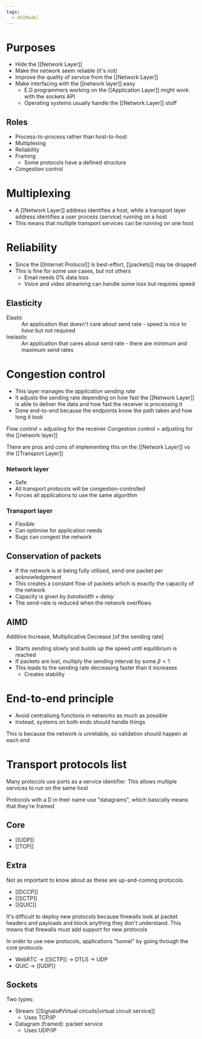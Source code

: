 ```yaml
---
tags:
  - OSIModel
---
```


# Purposes
- Hide the [[Network Layer]]
- Make the network seem reliable (it's not)
- Improve the quality of service from the [[Network Layer]]
- Make interfacing with the [[network layer]] easy
	- E.G programmers working on the [[Application Layer]] might work with the sockets API
	- Operating systems usually handle the [[Network Layer]] stuff

## Roles
- Process-to-process rather than host-to-host
- Multiplexing
- Reliability
- Framing
	- Some protocols have a defined structure
- Congestion control

# Multiplexing
- A [[Network Layer]] address identifies a host, while a transport layer address identifies a user process (service) running on a host
- This means that multiple transport services can be running on one host

# Reliability
- Since the [[Internet Protocol]] is best-effort, [[packets]] may be dropped
- This is fine for some use cases, but not others
	- Email needs 0% data loss
	- Voice and video streaming can handle some loss but requires speed

## Elasticity
<dl>
	<dt>Elastic</dt>
	<dd>An application that doesn't care about send rate - speed is <i>nice to have</i> but not required</dd><dt>Inelastic</dt>
	<dd>An application that cares about send rate - there are minimum and maximum send rates</dd>
</dl>

# Congestion control
- This layer manages the *application sending rate*
- It adjusts the sending rate depending on how fast the [[Network Layer]] is able to deliver the data and how fast the receiver is processing it
- Done end-to-end because the endpoints know the path taken and how long it took

Flow control = adjusting for the receiver
Congestion control = adjusting for the [[network layer]]

There are pros and cons of implementing this on the [[Network Layer]] vs the [[Transport Layer]]

### Network layer
<ul class="breakdown">
	<li class="pro">Safe</li>
	<li class="pro">All transport protocols will be congestion-controlled</li>
	<li class="con">Forces all applications to use the same algorithm</li>
</ul>

### Transport layer
<ul class="breakdown">
	<li class="pro">Flexible</li>
	<li class="pro">Can optimise for application needs</li>
	<li class="con">Bugs can congest the network</li>
</ul>

## Conservation of packets
- If the network is at being fully utilised, send one packet per acknowledgement
- This creates a constant flow of packets which is exactly the capacity of the network
- Capacity is given by $bandwidth \times delay$
- The send-rate is reduced when the network overflows

## AIMD
Additive Increase, Multiplicative Decrease \[of the sending rate\]
- Starts sending slowly and builds up the speed until equilibrium is reached
- If packets are lost, multiply the sending interval by some $\beta < 1$ 
- This leads to the sending rate decreasing faster than it increases
	- Creates stability

# End-to-end principle
- Avoid centralising functions in networks as much as possible
- Instead, systems on both ends should handle things

This is because the network is unreliable, so validation should happen at each end

# Transport protocols list
Many protocols use ports as a service identifier. This allows multiple services to run on the same host

Protocols with a D in their name use "datagrams", which basically means that they're framed

## Core
- [[UDP]]
- [[TCP]]

## Extra
Not as important to know about as these are up-and-coming protocols. 
- [[DCCP]]
- [[SCTP]]
- [[QUIC]]

It's difficult to deploy new protocols because firewalls look at packet headers and payloads and block anything they don't understand. This means that firewalls must add support for new protocols

In order to use new protocols, applications "tunnel" by going through the core protocols
- WebRTC -> [[SCTP]] -> DTLS -> UDP
- QUIC -> [[UDP]]

## Sockets
Two types:
- Stream: [[Signals#Virtual circuits|virtual circuit service]]
	- Uses TCP/IP
- Datagram (framed): packet service
	- Uses UDP/IP


